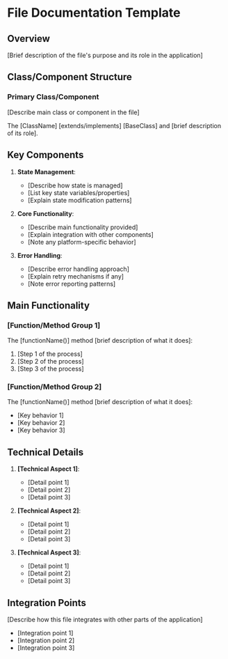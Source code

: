 # File Documentation Template

## Overview

[Brief description of the file's purpose and its role in the application]

## Class/Component Structure

### Primary Class/Component

[Describe main class or component in the file]

The [ClassName] [extends/implements] [BaseClass] and [brief description of its role].

## Key Components

1. **State Management**:
   - [Describe how state is managed]
   - [List key state variables/properties]
   - [Explain state modification patterns]

2. **Core Functionality**:
   - [Describe main functionality provided]
   - [Explain integration with other components]
   - [Note any platform-specific behavior]

3. **Error Handling**:
   - [Describe error handling approach]
   - [Explain retry mechanisms if any]
   - [Note error reporting patterns]

## Main Functionality

### [Function/Method Group 1]

The [functionName()] method [brief description of what it does]:
1. [Step 1 of the process]
2. [Step 2 of the process]
3. [Step 3 of the process]

### [Function/Method Group 2]

The [functionName()] method [brief description of what it does]:
- [Key behavior 1]
- [Key behavior 2]
- [Key behavior 3]

## Technical Details

1. **[Technical Aspect 1]**:
   - [Detail point 1]
   - [Detail point 2]
   - [Detail point 3]

2. **[Technical Aspect 2]**:
   - [Detail point 1]
   - [Detail point 2]
   - [Detail point 3]

3. **[Technical Aspect 3]**:
   - [Detail point 1]
   - [Detail point 2]
   - [Detail point 3]

## Integration Points

[Describe how this file integrates with other parts of the application]
- [Integration point 1]
- [Integration point 2]
- [Integration point 3]